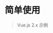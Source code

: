 # 简单使用
> Vue.js 2.x 示例

<div id="ied" class="ied" ref="ied"></div>

<script>
import IEditor from '../src/core/ieditor';

export default {
  mounted() {
    const edit = new IEditor(this.$refs.ied);
    edit.init();
    console.log(edit, 'IEditor');
  }
};
</script>

<style lang="scss">
@import '../src/style/editor.scss';
</style>
